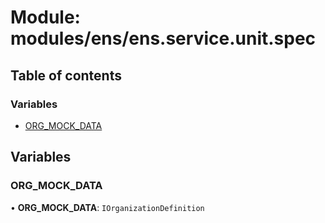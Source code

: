 # Module: modules/ens/ens.service.unit.spec

## Table of contents

### Variables

- [ORG_MOCK_DATA](modules_ens_ens_service_unit_spec.md#org_mock_data)

## Variables

### ORG\_MOCK\_DATA

• **ORG\_MOCK\_DATA**: `IOrganizationDefinition`
